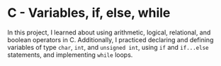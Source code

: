 # C - Variables, if, else, while

In this project, I learned about using arithmetic, logical, relational, and boolean operators in C. Additionally, I practiced declaring and defining variables of type `char`, `int`, and `unsigned int`, using `if` and `if...else` statements, and implementing `while` loops.
